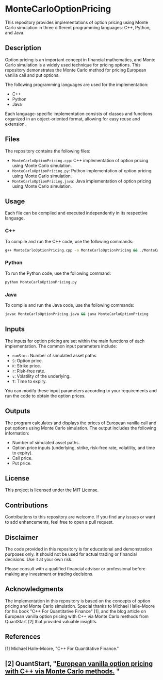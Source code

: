 # MonteCarloOptionPricing

This repository provides implementations of option pricing using Monte Carlo simulation in three different programming languages: C++, Python, and Java.

## Description

Option pricing is an important concept in financial mathematics, and Monte Carlo simulation is a widely used technique for pricing options. This repository demonstrates the Monte Carlo method for pricing European vanilla call and put options.

The following programming languages are used for the implementation:

- C++
- Python
- Java

Each language-specific implementation consists of classes and functions organized in an object-oriented format, allowing for easy reuse and extension.

## Files

The repository contains the following files:

- `MonteCarloOptionPricing.cpp`: C++ implementation of option pricing using Monte Carlo simulation.
- `MonteCarloOptionPricing.py`: Python implementation of option pricing using Monte Carlo simulation.
- `MonteCarloOptionPricing.java`: Java implementation of option pricing using Monte Carlo simulation.

## Usage

Each file can be compiled and executed independently in its respective language.

### C++

To compile and run the C++ code, use the following commands:

```bash
g++ MonteCarloOptionPricing.cpp -o MonteCarloOptionPricing && ./MonteCarloOptionPricing
```


### Python

To run the Python code, use the following command:

```bash
python MonteCarloOptionPricing.py
```


### Java

To compile and run the Java code, use the following commands:

```bash
javac MonteCarloOptionPricing.java && java MonteCarloOptionPricing
```


## Inputs

The inputs for option pricing are set within the main functions of each implementation. The common input parameters include:

- `numSims`: Number of simulated asset paths.
- `S`: Option price.
- `K`: Strike price.
- `r`: Risk-free rate.
- `v`: Volatility of the underlying.
- `T`: Time to expiry.

You can modify these input parameters according to your requirements and run the code to obtain the option prices.

## Outputs

The program calculates and displays the prices of European vanilla call and put options using Monte Carlo simulation. The output includes the following information:

- Number of simulated asset paths.
- Option price inputs (underlying, strike, risk-free rate, volatility, and time to expiry).
- Call price.
- Put price.

## License

This project is licensed under the MIT License.

## Contributions

Contributions to this repository are welcome. If you find any issues or want to add enhancements, feel free to open a pull request.

## Disclaimer

The code provided in this repository is for educational and demonstration purposes only. It should not be used for actual trading or financial decisions. Use it at your own risk.

Please consult with a qualified financial advisor or professional before making any investment or trading decisions.

## Acknowledgments

The implementation in this repository is based on the concepts of option pricing and Monte Carlo simulation. Special thanks to Michael Halle-Moore for his book "C++ For Quantitative Finance" [1], and the blog article on European vanilla option pricing with C++ via Monte Carlo methods from QuantStart [2] that provided valuable insights.


## References

[1] Michael Halle-Moore, "C++ For Quantitative Finance."

[2] QuantStart, "[European vanilla option pricing with C++ via Monte Carlo methods.](https://www.quantstart.com/articles/European-vanilla-option-pricing-with-C-via-Monte-Carlo-methods/)
" 
---

